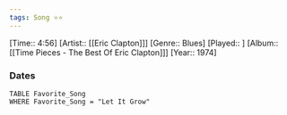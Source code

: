 ```yaml
---
tags: Song ⭐⭐ 
---
```

[Time:: 4:56]
[Artist:: [[Eric Clapton]]]
[Genre:: Blues]
[Played:: ]
[Album:: [[Time Pieces - The Best Of Eric Clapton]]]
[Year:: 1974]
### Dates
````dataview
TABLE Favorite_Song
WHERE Favorite_Song = "Let It Grow"
````